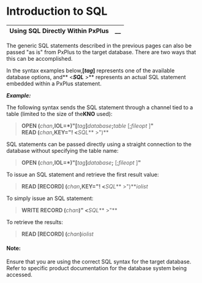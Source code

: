 # Introduction to SQL  
  
**Using SQL Directly Within PxPlus** |  **__**  
---|---  
  
The generic SQL statements described in the previous pages can also be passed "as is" from PxPlus to the target database. There are two ways that this can be accomplished.

In the syntax examples below,**[_tag_]** represents one of the available database options, and** <**_SQL_** >** represents an actual SQL statement embedded within a PxPlus statement.

**_Example:_**

The following syntax sends the SQL statement through a channel tied to a table (limited to the size of the**KNO** used): 

> **OPEN (**_chan_**,IOL=*)"[**_tag_**]**_database_**;**_table_ [;_fileopt_ ]**"  
>  READ (**_chan_**,KEY="! <**_SQL_** >")**

SQL statements can be passed directly using a straight connection to the database without specifying the table name: 

> **OPEN (**_chan_**,IOL=*)"[**_tag_**]**_database_**;** [;_fileopt_ ]**"**

To issue an SQL statement and retrieve the first result value: 

> **READ [RECORD] (**_chan_**,KEY="! <**_SQL_** >")**_iolist_

To simply issue an SQL statement: 

> **WRITE RECORD (**_chan_**)" <**_SQL_** >"**

To retrieve the results: 

> **READ [RECORD] (**_chan_**)**_iolist_

#### **Note:**  
Ensure that you are using the correct SQL syntax for the target database. Refer to specific product documentation for the database system being accessed.
